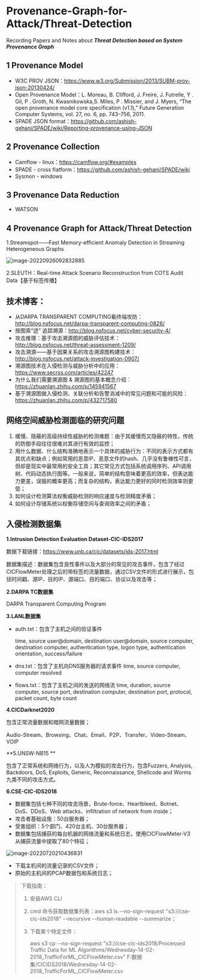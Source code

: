 # Provenance-Graph-for-Attack/Threat-Detection

Recording Papers and Notes about ***Threat Detection based on System Provenance Graph***



## 1 Provenance Model

- W3C PROV JSON：https://www.w3.org/Submission/2013/SUBM-prov-json-20130424/
- Open Provenance Model：L. Moreau, B. Clifford, J. Freire, J. Futrelle, Y . Gil, P . Groth, N. Kwasnikowska,S. Miles, P . Missier, and J. Myers, “The open provenance model core specification (v1.1),” Future Generation Computer Systems, vol. 27, no. 6, pp.
  743–756, 2011.
- SPADE JSON format：https://github.com/ashish-gehani/SPADE/wiki/Reporting-provenance-using-JSON

## 2 Provenance Collection

- Camflow - linux：https://camflow.org/#examples
- SPADE - cross flatform：https://github.com/ashish-gehani/SPADE/wiki
- Sysmon - windows

## 3 Provenance Data Reduction

- WATSON

## 4 Provenance Graph for Attack/Threat Detection

1.Streamspot——Fast Memory-efficient Anomaly Detection in Streaming Heterogeneous Graphs

![image-20220926092832885](C:\Users\YOUNG\AppData\Roaming\Typora\typora-user-images\image-20220926092832885.png)

2.SLEUTH：Real-time Attack Scenario Reconstruction from COTS Audit Data【基于标签传播】





## 技术博客：

- 从DARPA TRANSPARENT COMPUTING看终端攻防：http://blog.nsfocus.net/darpa-transparent-computing-0826/
- 按图索“迹” 追踪溯源：http://blog.nsfocus.net/cyber-security-4/
- 攻击推理：基于攻击溯源图的威胁评估技术：http://blog.nsfocus.net/threat-assessment-1209/
- 攻击溯源——基于因果关系的攻击溯源图构建技术：http://blog.nsfocus.net/attack-investigation-0907/
- 溯源图技术在入侵检测与威胁分析中的应用：https://www.secrss.com/articles/42247
- 为什么我们需要溯源图 & 溯源图的基本概念介绍：https://zhuanlan.zhihu.com/p/145941567
- 基于溯源图做入侵检测、关联分析和告警消减中的常见问题和可能的风险：https://zhuanlan.zhihu.com/p/432717580



## 网络空间威胁检测面临的研究问题

1. 缓慢、隐蔽的高级持续性威胁的检测难题：由于其缓慢而又隐蔽的特性，传统的防御手段往往很难对其进行有效的监控；
2. 用什么数据、什么结构准确地表示一个具体的威胁行为：不同的表示方式都有其优点和缺点；例如常用的恶意IP、恶意文件的hash、几乎没有鲁棒性可言，但却是现实中最常用的安全工具；其它常见方式包括系统调用序列、API调用树、代码动态执行图等。一般来说，简单的结构意味着更高的效率，但表达能力更差，误报的概率更高；而复杂的结构，表达能力更好的同时检测效率则更低；
3. 如何设计检测算法权衡威胁检测的响应速度与检测精度矛盾；
4. 如何设计存储系统以权衡存储空间与查询效率之间的矛盾；



## 入侵检测数据集

**1.Intrusion Detection Evaluation Dataset-CIC-IDS2017**

数据下载链接：https://www.unb.ca/cic/datasets/ids-2017.html

数据集描述：数据集包含良性事件以及大部分的常见的攻击事件，包含了经过CICFlowMeter处理之后的带标签的流量数据，通过CSV文件的形式进行展示，包括时间戳、源IP、目的IP、源端口、目的端口、协议以及攻击等；

**2.DARPA TC数据集**

DARPA Transparent Computing Program

**3.LANL数据集**

- auth.txt：包含了主机之间的验证事件

  time, source user@domain, destination user@domain, source computer, destination computer, authentication type, logon type, authentication orientation, success/failure

- dns.txt：包含了主机向DNS服务器的请求事件
  time, source computer, computer resolved

- flows.txt：包含了主机之间的发送的网络流
  time, duration, source computer, source port, destination computer, destination port, protocol, packet count, byte count

**4.CICDarknet2020**

包含正常流量数据和暗网流量数据；

Audio-Stream、Browsing、Chat、Email、P2P、Transfer、Video-Stream、VOIP

**5.UNSW-NB15 **

包含了正常系统和网络行为，以及人为模拟的攻击行为，包含Fuzzers,    Analysis,    Backdoors,    DoS,    Exploits,    Generic, Reconnaissance,  Shellcode  and  Worms九类不同的攻击方式。

**6.CSE-CIC-IDS2018**

- 数据集包括七种不同的攻击场景，Brute-force、Heartbleed、Botnet、DoS、DDoS、Web attacks、infiltration of network from inside；
- 攻击者基础设施：50台服务器；
- 受害组织：5个部门、420台主机、30台服务器；
- 数据集包括捕获的每台机器的网络流量和系统日志，使用CICFlowMeter-V3从捕获流量中提取了80个特征；

![image-20220720210436831](C:\Users\YOUNG\AppData\Roaming\Typora\typora-user-images\image-20220720210436831.png)

- 下载主机间的流量记录的CSV文件；
- 原始的主机间的PCAP数据包和系统日志；

> 下载指南：
>
> 1. 安装AWS CLI
>
> 2. cmd 命令获取数据集列表：aws s3 ls --no-sign-request "s3://cse-cic-ids2018" --recursive --human-readable --summarize；
>
> 3. 下载某个特定文件：
>
>    aws s3 cp --no-sign-request "s3://cse-cic-ids2018/Processed Traffic Data for ML Algorithms/Wednesday-14-02-2018_TrafficForML_CICFlowMeter.csv" F:数据集/CICIDS2018/Wednesday-14-02-2018_TrafficForML_CICFlowMeter.csv